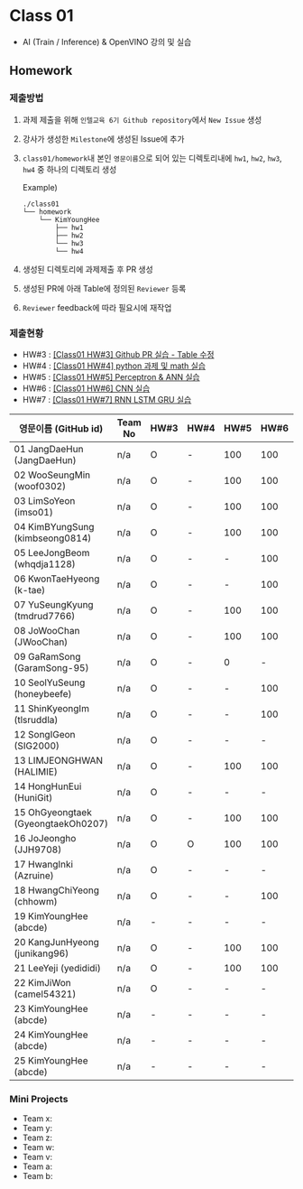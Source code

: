 # Class 01

* AI (Train / Inference) & OpenVINO 강의 및 실습

## Homework

### 제출방법

1. 과제 제출을 위해 `인텔교육 6기 Github repository`에서 `New Issue` 생성

2. 강사가 생성한 `Milestone`에 생성된 Issue에 추가 

3. `class01/homework`내 본인 `영문이름`으로 되어 있는 디렉토리내에 `hw1`, `hw2`, `hw3`, `hw4` 중 하나의 디렉토리 생성

    Example)
    ```
    ./class01
    └── homework
        └── KimYoungHee
            ├── hw1
            ├── hw2
            └── hw3
            └── hw4
    ```

4. 생성된 디렉토리에 과제제출 후 PR 생성

5. 생성된 PR에 아래 Table에 정의된 `Reviewer` 등록

6. `Reviewer` feedback에 따라 필요시에 재작업

### 제출현황

* HW#3 : [[Class01 HW#3] Github PR 실습 - Table 수정](https://github.com/kccistc/intel-06/issues/3)
* HW#4 : [[Class01 HW#4] python 과제 및 math 실습](https://github.com/kccistc/intel-06/issues/4)
* HW#5 : [[Class01 HW#5] Perceptron & ANN 실습](https://github.com/kccistc/intel-06/issues/5)
* HW#6 : [[Class01 HW#6] CNN 실습](https://github.com/kccistc/intel-06/issues/6)
* HW#7 : [[Class01 HW#7] RNN LSTM GRU 실습](https://github.com/kccistc/intel-06/issues/7)

| 영문이름 (GitHub id)           | Team No | HW#3 | HW#4 | HW#5 | HW#6 | HW#7 | Reviewer |
|-------------------------------|---------|------|------|------|------|------|----------|
| 01 JangDaeHun (JangDaeHun) | n/a | O | - | 100 | 100 | - | max5982 |
| 02 WooSeungMin (woof0302) | n/a | O | - | 100 | 100 | - | max5982 |
| 03 LimSoYeon (imso01) | n/a | O | - | 100 | 100 | - | max5982 |
| 04 KimBYungSung (kimbseong0814) | n/a | O | - | 100 | 100 | - | max5982 |
| 05 LeeJongBeom (whqdja1128) | n/a | O | - | - | 100 | - | max5982 |
| 06 KwonTaeHyeong (k-tae) | n/a | O | - | - | 100 | - | J-WBaek |
| 07 YuSeungKyung (tmdrud7766) | n/a | O | - | 100 | 100 | - | max5982 |
| 08 JoWooChan   (JWooChan) | n/a | O | - | 100 | 100 | - | max5982 |
| 09 GaRamSong (GaramSong-95) | n/a | O | - | 0 | - | - | max5982 |
| 10 SeolYuSeung (honeybeefe) | n/a | O | - | - | 100 | - | max5982 |
| 11 ShinKyeongIm (tlsruddla) | n/a | O | - | - | 100 | - | max5982 |
| 12 SongIGeon (SIG2000) | n/a | O | - | - | - | - | max5982 |
| 13 LIMJEONGHWAN (HALIMIE) | n/a | O | - | 100 | 100 | - | max5982 |
| 14 HongHunEui (HuniGit) | n/a | O | - | - | - | - | max5982 |
| 15 OhGyeongtaek (GyeongtaekOh0207) | n/a | O | - | 100 | 100 | - | max5982 |
| 16 JoJeongho (JJH9708) | n/a | O | O | 100 | 100 | - | mokiya |
| 17 HwangInki (Azruine) | n/a | O | - | - | - | - | mokiya |
| 18 HwangChiYeong (chhowm) | n/a | O | - | - | 100 | - | mokiya |
| 19 KimYoungHee (abcde) | n/a | - | - | - | - | - | mokiya |
| 20 KangJunHyeong (junikang96) | n/a | O | - | 100 | 100 | - | mokiya |
| 21 LeeYeji (yedididi) | n/a | O | - | 100 | 100 | - | mokiya |
| 22 KimJiWon (camel54321) | n/a | O | - | - | - | - | mokiya |
| 23 KimYoungHee (abcde) | n/a | - | - | - | - | - | mokiya |
| 24 KimYoungHee (abcde) | n/a | - | - | - | - | - | mokiya |
| 25 KimYoungHee (abcde) | n/a | - | - | - | - | - | mokiya |

### Mini Projects

* Team x:
* Team y:
* Team z:
* Team w:
* Team v:
* Team a:
* Team b:
